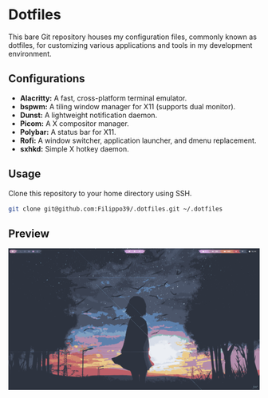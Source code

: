 # Dotfiles

This bare Git repository houses my configuration files, commonly known as dotfiles, for customizing various applications and tools in my development environment.

## Configurations

- **Alacritty:** A fast, cross-platform terminal emulator.
- **bspwm:** A tiling window manager for X11 (supports dual monitor).
- **Dunst:** A lightweight notification daemon.
- **Picom:** A X compositor manager.
- **Polybar:** A status bar for X11.
- **Rofi:** A window switcher, application launcher, and dmenu replacement.
- **sxhkd:** Simple X hotkey daemon.

## Usage

Clone this repository to your home directory using SSH.

```bash
git clone git@github.com:Filippo39/.dotfiles.git ~/.dotfiles
```

## Preview

![Wallpaper](Wallpapers/preview.png)


